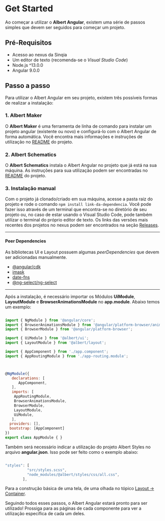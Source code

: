 # Get Started

Ao começar a utilizar o **Albert Angular**, existem uma série de passos simples que devem ser seguidos para começar um projeto.

## Pré-Requisitos

* Acesso ao nexus da Sinqia
* Um editor de texto (recomenda-se o *Visual Studio Code*)
* Node.js ^13.0.0
* Angular 9.0.0

## Passo a passo

Para utilizar o Albert Angular em seu projeto, existem três possíveis formas de realizar a instalação:

### 1. Albert Maker

O **Albert Maker** é uma ferramenta de linha de comando para instalar um projeto angular (existente ou novo) e configurá-lo com o Albert Angular de forma automática. Você encontra mais informações e instruções de utilização no [README](https://tfs.seniorsolution.com.br/PD/Albert/_git/alb-maker?path=%2FREADME.md&_a=preview) do projeto.

### 2. Albert Schematics

O **Albert Schematics** instala o Albert Angular no projeto que já está na sua máquina. As instruções para sua utilização podem ser encontradas no [README](https://tfs.seniorsolution.com.br/PD/Albert/_git/alb-front?path=%2Fschematics%2FREADME.md&_a=preview) do projeto.

### 3. Instalação manual

Com o projeto já clonado/criado em sua máquina, acesse a pasta raiz do projeto e rode o comando `npm install link-da-dependencia`. Você pode fazer isso através de um terminal que encontra-se no diretório de seu projeto ou, no caso de estar usando o Visual Studio Code, pode também utilizar o terminal do próprio editor de texto. Os links das versões mais recentes dos projetos no nexus podem ser encontrados na seção [Releases](https://dev.sinqia.io/albert/docs/utils/releases).

---
#### Peer Dependencies

As bibliotecas UI e Layout possuem algumas *peerDependencies* que devem ser adicionadas manualmente.
* [@angular/cdk](https://www.npmjs.com/package/@angular/cdk)
* [imask](https://imask.js.org/guide.html)
* [date-fns](https://date-fns.org/)
* [@ng-select/ng-select](https://www.npmjs.com/package/@ng-select/ng-select)
---

Após a instalação, é necessário importar os Módulos **UiModule**, **LayoutModule** e **BrowserAnimationsModule** no **app.module**. Abaixo temos um exemplo:

```javascript

import { NgModule } from '@angular/core';
import { BrowserAnimationsModule } from '@angular/platform-browser/animations';
import { BrowserModule } from '@angular/platform-browser';

import { UiModule } from '@albert/ui';
import { LayoutModule } from '@albert/layout';

import { AppComponent } from './app.component';
import { AppRoutingModule } from './app-routing.module';



@NgModule({
   declarations: [
      AppComponent,
   ],
   imports: [
    AppRoutingModule,
    BrowserAnimationsModule,
    BrowserModule,
    LayoutModule,
    UiModule,
   ],
  providers: [],
  bootstrap: [AppComponent]
})
export class AppModule { }

```

Também será necessário indicar a utilização do projeto Albert Styles no arquivo **angular.json**. Isso pode ser feito como o exemplo abaixo:

```javascript

"styles": [
          "src/styles.scss",
          "node_modules/@albert/styles/css/all.css",
        ],

```

Para a construção básica de uma tela, de uma olhada no tópico [Layout -> Container](https://dev.sinqia.io/albert/docs/layout/container).

Seguindo todos esses passos, o Albert Angular estará pronto para ser utilizado! Prossiga para as páginas de cada componente para ver a utilização específica de cada um deles.